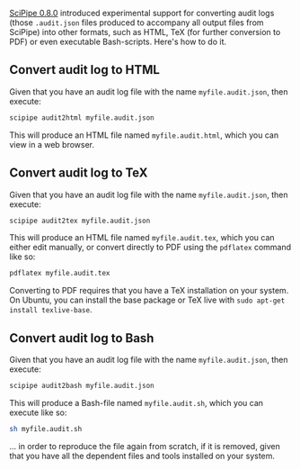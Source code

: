 [SciPipe 0.8.0](https://github.com/scipipe/scipipe/releases/tag/v0.8.0)
introduced experimental support for converting audit logs (those
`.audit.json` files produced to accompany all output files from SciPipe)
into other formats, such as HTML, TeX (for further conversion to PDF) or
even executable Bash-scripts. Here's how to do it.

## Convert audit log to HTML

Given that you have an audit log file with the name `myfile.audit.json`,
then execute:

```bash
scipipe audit2html myfile.audit.json
```

This will produce an HTML file named `myfile.audit.html`, which you can
view in a web browser.

## Convert audit log to TeX

Given that you have an audit log file with the name `myfile.audit.json`,
then execute:

```bash
scipipe audit2tex myfile.audit.json
```

This will produce an HTML file named `myfile.audit.tex`, which you can
either edit manually, or convert directly to PDF using the `pdflatex`
command like so:

```bash
pdflatex myfile.audit.tex
```

Converting to PDF requires that you have a TeX installation on your system.
On Ubuntu, you can install the base package or TeX live with `sudo apt-get
install texlive-base`.

## Convert audit log to Bash

Given that you have an audit log file with the name `myfile.audit.json`,
then execute:

```bash
scipipe audit2bash myfile.audit.json
```

This will produce a Bash-file named `myfile.audit.sh`, which you can
execute like so:

```bash
sh myfile.audit.sh
```

... in order to reproduce the file again from scratch, if it is removed,
given that you have all the dependent files and tools installed on your
system.